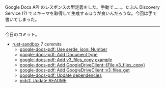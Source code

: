 Google Docs API のレスポンスの型定義をした。手動で……。たぶん Discovery Service  (?) でスキーマを取得して生成するほうが良いんだろうな。今回は手で書いてしまった。

---

今日のコミット。

- [rust-sandbox](https://github.com/bouzuya/rust-sandbox) 7 commits
  - [google-docs-pdf: Use serde_json::Number](https://github.com/bouzuya/rust-sandbox/commit/6924ff8dcecc8e6b8e8f210c45cebb4ce02926ea)
  - [google-docs-pdf: Add Document type](https://github.com/bouzuya/rust-sandbox/commit/45d611dc2d94a17862e7a83c75cf9df31bbfacd8)
  - [google-docs-pdf: Add v3_files_copy example](https://github.com/bouzuya/rust-sandbox/commit/da3894984f49192f09e11da41525a6cd7cc8d229)
  - [google-docs-pdf: Add GoogleDriveClient::{File,v3_files_copy}](https://github.com/bouzuya/rust-sandbox/commit/91aaae4f9acdd74797ac71ae4d3147009e32b985)
  - [google-docs-pdf: Add GoogleDriveClient::v3_files_get](https://github.com/bouzuya/rust-sandbox/commit/78f96bf3c5ce29fd1267880b05eee66a91be08b7)
  - [google-docs-pdf: Update dependencies](https://github.com/bouzuya/rust-sandbox/commit/e0d26e52fb637b1092d6670a3d9f8ef81837cedb)
  - [mds1: Update README](https://github.com/bouzuya/rust-sandbox/commit/9952886c0900786b8d4d54a81de1df7653414a72)
